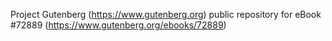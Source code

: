 Project Gutenberg (https://www.gutenberg.org) public repository
for eBook #72889 (https://www.gutenberg.org/ebooks/72889)
